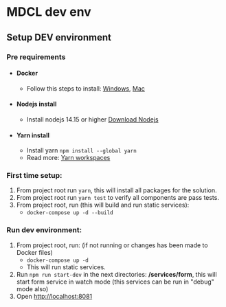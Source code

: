 # MDCL dev env

## Setup DEV environment
### Pre requirements
- #### Docker
  - Follow this steps to install: [Windows](https://docs.docker.com/docker-for-windows/install/), [Mac](https://docs.docker.com/docker-for-mac/install/)

- #### Nodejs install
  - Install nodejs 14.15 or higher [Download Nodejs](https://nodejs.org/en/download/)

- #### Yarn install
  - Install yarn `npm install --global yarn`
  - Read more: [Yarn workspaces](https://classic.yarnpkg.com/en/docs/workspaces/)


### First time setup:
  1. From project root run `yarn`, this will install all packages for the solution.
  3. From project root run `yarn test` to verify all components are pass tests.
  4. From project root, run (this will build and run static services):
     - `docker-compose up -d --build`

### Run dev environment:
  1. From project root, run: (if not running or changes has been made to Docker files)
      - `docker-compose up -d`
      -  This will run static services.
  2. Run `npm run start-dev` in the next directories: **/services/form**, this will start form service in watch mode (this services can be run in "debug" mode also)
  3. Open [http://localhost:8081](http://localhost:8081)